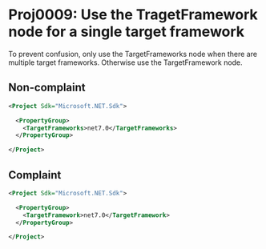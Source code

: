 # Proj0009: Use the TragetFramework node for a single target framework
To prevent confusion, only use the TargetFrameworks node when there are
multiple target frameworks. Otherwise use the TargetFramework node.

## Non-complaint
``` XML
<Project Sdk="Microsoft.NET.Sdk">

  <PropertyGroup>
    <TargetFrameworks>net7.0</TargetFrameworks>
  </PropertyGroup>

</Project>
```

## Complaint
``` XML
<Project Sdk="Microsoft.NET.Sdk">

  <PropertyGroup>
    <TargetFramework>net7.0</TargetFramework>
  </PropertyGroup>

</Project>
```
